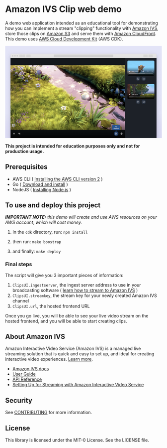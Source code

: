 # Amazon IVS Clip web demo

A demo web application intended as an educational tool for demonstrating how you can implement a stream "clipping" functionality with [Amazon IVS](https://aws.amazon.com/ivs/), store those clips on [Amazon S3](https://aws.amazon.com/s3/) and serve them with [Amazon CloudFront](https://aws.amazon.com/cloudfront/).
This demo uses [AWS Cloud Development Kit](https://aws.amazon.com/cdk/) (AWS CDK).

<img src="amazon-ivs-clip-demo.png" alt="Amazon IVS clip demo" />

**This project is intended for education purposes only and not for production usage.**

## Prerequisites
- AWS CLI ( [Installing the AWS CLI version 2](https://docs.aws.amazon.com/cli/latest/userguide/install-cliv2.html) )
- Go ( [Download and install](https://golang.org/doc/install) )
- NodeJS ( [Installing Node.js](https://nodejs.org/) )

## To use and deploy this project
***IMPORTANT NOTE:** this demo will create and use AWS resources on your AWS account, which will cost money.*

1. In the `cdk` directory, run:
`npm install`

2. then run:
`make boostrap`

3. and finally:
`make deploy`


### Final steps

The script will give you 3 important pieces of information:
1. `ClipsUI.ingestserver`, the ingest server address to use in your broadcasting software ( [learn how to stream to Amazon IVS](https://aws.amazon.com/blogs/media/setting-up-for-streaming-with-amazon-ivs/) )
2. `ClipsUI.streamkey`, the stream key for your newly created Amazon IVS channel
3. `ClipsUI.url`, the hosted frontend URL

Once you go live, you will be able to see your live video stream on the hosted frontend, and you will be able to start creating clips.

## About Amazon IVS
Amazon Interactive Video Service (Amazon IVS) is a managed live streaming solution that is quick and easy to set up, and ideal for creating interactive video experiences. [Learn more](https://aws.amazon.com/ivs/).

* [Amazon IVS docs](https://docs.aws.amazon.com/ivs/)
* [User Guide](https://docs.aws.amazon.com/ivs/latest/userguide/)
* [API Reference](https://docs.aws.amazon.com/ivs/latest/APIReference/)
* [Setting Up for Streaming with Amazon Interactive Video Service](https://aws.amazon.com/blogs/media/setting-up-for-streaming-with-amazon-ivs/)

## Security

See [CONTRIBUTING](CONTRIBUTING.md#security-issue-notifications) for more information.

## License

This library is licensed under the MIT-0 License. See the LICENSE file.